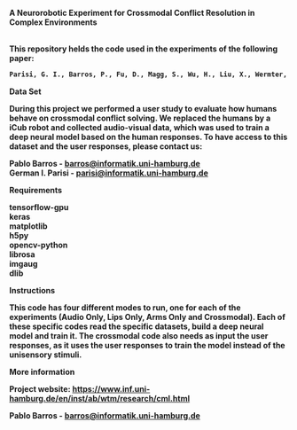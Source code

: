 <b>A Neurorobotic Experiment for Crossmodal Conflict Resolution in Complex Environments</br> <br>


This repository helds the code used in the experiments of the following paper:

```sh
Parisi, G. I., Barros, P., Fu, D., Magg, S., Wu, H., Liu, X., Wermter, S. A Neurorobotic Experiment for Crossmodal Conflict Resolution in Complex Environments. Submited to: IEEE/RSJ International Conference on Intelligent Robots and Systems (IROS), 2018. 
```

<b>Data Set </br>

During this project we performed a user study to evaluate how humans behave on crossmodal conflict solving. We replaced the humans by a iCub robot and collected audio-visual data, which was used to train a deep neural model based on the human responses. To have access to this dataset and the user responses, please contact us:

Pablo Barros - barros@informatik.uni-hamburg.de <br>
German I. Parisi - parisi@informatik.uni-hamburg.de<br>


<b>Requirements</br>

tensorflow-gpu <br>
keras<br>
matplotlib<br>
h5py<br>
opencv-python<br>
librosa<br>
imgaug<br>
dlib<br>


<b>Instructions</br>


This code has four different modes to run, one for each of the experiments (Audio Only, Lips Only, Arms Only and Crossmodal). Each of these specific codes read the specific datasets, build a deep neural model and train it. The crossmodal code also needs as input the user responses, as it uses the user responses to train the model instead of the unisensory stimuli.  <br>


<b> More information</br>

Project website: https://www.inf.uni-hamburg.de/en/inst/ab/wtm/research/cml.html

Pablo Barros - barros@informatik.uni-hamburg.de





